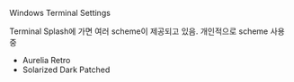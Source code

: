 Windows Terminal Settings

Terminal Splash에 가면 여러 scheme이 제공되고 있음. 개인적으로 scheme 사용 중
  * Aurelia Retro
  * Solarized Dark Patched






